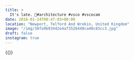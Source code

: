 ```yaml
---
title: >
  It's late. 🌚#architecture #vsco #vscocam 
date: 2016-01-24T00:47:03+00:00
location: "Newport, Telford And Wrekin, United Kingdom"
image: "/img/38fa9b93442e4af3526448ca40c83cc3.jpg"
draft: false
instagram: true
---
```


{{<photo src="/img/38fa9b93442e4af3526448ca40c83cc3.jpg">}}
